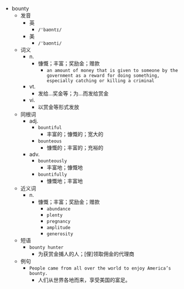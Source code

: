 - bounty
  - 发音
    - 英
      - `/'baʊntɪ/`
    - 美
      - `/'baʊnti/`
  - 词义
    - n.
      - 慷慨；丰富；奖励金；赠款
        - `an amount of money that is given to someone by the government as a reward for doing something, especially catching or killing a criminal`
    - vt.
      - 发给…奖金等；为…而发给赏金
    - vi.
      - 以赏金等形式发放
  - 同根词
    - adj.
      - `bountiful`
        - 丰富的；慷慨的；宽大的
      - `bounteous`
        - 慷慨的；丰富的；充裕的
    - adv.
      - `bounteously`
        - 丰富地；慷慨地
      - `bountifully`
        - 慷慨地；丰富地
  - 近义词
    - n.
      - 慷慨；丰富；奖励金；赠款
        - `abundance`
        - `plenty`
        - `pregnancy`
        - `amplitude`
        - `generosity`
  - 短语
    - `bounty hunter`
      - 为获赏金捕人的人；[俚]领取佣金的代理商 
  - 例句
    - `People came from all over the world to enjoy America’s bounty.`
      - 人们从世界各地而来，享受美国的富足。

